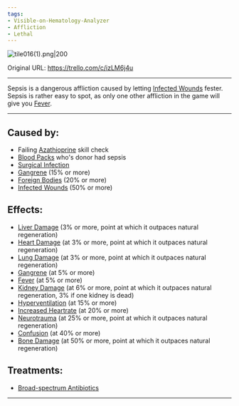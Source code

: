 ```yaml
---
tags:
- Visible-on-Hematology-Analyzer
- Affliction
- Lethal
---
```


![tile016(1).png\|200](/Blood/Sepsis%20-%20Attachments/6718845db30472d958dd7adb.png)

Original URL: https://trello.com/c/izLM6j4u

---

Sepsis is a dangerous affliction caused by letting [Infected Wounds](../Any%20bodypart/Infected%20Wounds.md) fester. Sepsis is rather easy to spot, as only one other affliction in the game will give you [Fever](../Symptoms/Fever.md).

---

## Caused by:

- Failing [Azathioprine](../Items/Azathioprine.md) skill check
- [Blood Packs](../Items/Blood%20Packs.md) who's donor had sepsis
- [Surgical Infection](../Surgery%20Plus%20Expansion/Surgical%20Infection.md)
- [Gangrene](../Extremities/Gangrene.md) (15% or more)
- [Foreign Bodies](../Any%20bodypart/Foreign%20Bodies.md) (20% or more)
- [Infected Wounds](../Any%20bodypart/Infected%20Wounds.md) (50% or more)

## Effects:

- [Liver Damage](../Torso/Liver%20Damage.md) (3% or more, point at which it outpaces natural regeneration)
- [Heart Damage](../Heart/Heart%20Damage.md) (at 3% or more, point at which it outpaces natural regeneration)
- [Lung Damage](../Lungs/Lung%20Damage.md) (at 3% or more, point at which it outpaces natural regeneration)
- [Gangrene](../Extremities/Gangrene.md) (at 5% or more)
- [Fever](../Symptoms/Fever.md) (at 5% or more)
- [Kidney Damage](../Torso/Kidney%20Damage.md) (at 6% or more, point at which it outpaces natural regeneration, 3% if one kidney is dead)
- [Hyperventilation](../Lungs/Hyperventilation.md) (at 15% or more)
- [Increased Heartrate](../Symptoms/Increased%20Heartrate.md) (at 20% or more)
- [Neurotrauma](../Head_Brain/Neurotrauma.md) (at 25% or more, point at which it outpaces natural regeneration)
- [Confusion](../Symptoms/Confusion%201.md) (at 40% or more)
- [Bone Damage](../Bones/Bone%20Damage.md) (at 50% or more, point at which it outpaces natural regeneration)

## Treatments:

- [Broad-spectrum Antibiotics](../Items/Broad-spectrum%20Antibiotics.md)

---

